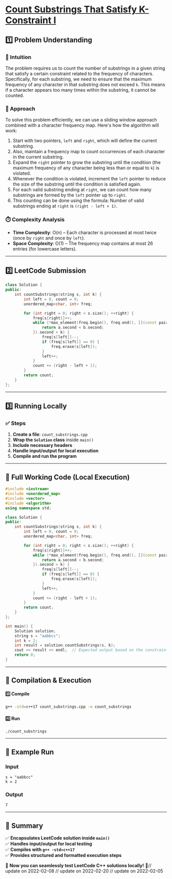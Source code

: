 # **[Count Substrings That Satisfy K-Constraint I](https://leetcode.com/problems/count-substrings-that-satisfy-k-constraint-i/description/)**  

## **1️⃣ Problem Understanding**  
### **📌 Intuition**  
The problem requires us to count the number of substrings in a given string that satisfy a certain constraint related to the frequency of characters. Specifically, for each substring, we need to ensure that the maximum frequency of any character in that substring does not exceed `k`. This means if a character appears too many times within the substring, it cannot be counted.

### **🚀 Approach**  
To solve this problem efficiently, we can use a sliding window approach combined with a character frequency map. Here's how the algorithm will work:
1. Start with two pointers, `left` and `right`, which will define the current substring.
2. Also, maintain a frequency map to count occurrences of each character in the current substring.
3. Expand the `right` pointer to grow the substring until the condition (the maximum frequency of any character being less than or equal to `k`) is violated.
4. Whenever the condition is violated, increment the `left` pointer to reduce the size of the substring until the condition is satisfied again.
5. For each valid substring ending at `right`, we can count how many substrings are formed by the `left` pointer up to `right`.
6. This counting can be done using the formula: Number of valid substrings ending at `right` is `(right - left + 1)`.

### **⏱️ Complexity Analysis**  
- **Time Complexity**: O(n) – Each character is processed at most twice (once by `right` and once by `left`).
- **Space Complexity**: O(1) – The frequency map contains at most 26 entries (for lowercase letters).

---  

## **2️⃣ LeetCode Submission**  
```cpp
class Solution {
public:
    int countSubstrings(string s, int k) {
        int left = 0, count = 0;
        unordered_map<char, int> freq;

        for (int right = 0; right < s.size(); ++right) {
            freq[s[right]]++;
            while (*max_element(freq.begin(), freq.end(), [](const pair<char, int>& a, const pair<char, int>& b) {
                return a.second < b.second;
            }).second > k) {
                freq[s[left]]--;
                if (freq[s[left]] == 0) {
                    freq.erase(s[left]);
                }
                left++;
            }
            count += (right - left + 1);
        }
        return count;
    }
};  
```  

---  

## **3️⃣ Running Locally**  
### **✅ Steps**  
1. **Create a file**: `count_substrings.cpp`  
2. **Wrap the `Solution` class** inside `main()`  
3. **Include necessary headers**  
4. **Handle input/output for local execution**  
5. **Compile and run the program**  

---  

## **📝 Full Working Code (Local Execution)**  
```cpp
#include <iostream>
#include <unordered_map>
#include <vector>
#include <algorithm>
using namespace std;

class Solution {
public:
    int countSubstrings(string s, int k) {
        int left = 0, count = 0;
        unordered_map<char, int> freq;

        for (int right = 0; right < s.size(); ++right) {
            freq[s[right]]++;
            while (*max_element(freq.begin(), freq.end(), [](const pair<char, int>& a, const pair<char, int>& b) {
                return a.second < b.second;
            }).second > k) {
                freq[s[left]]--;
                if (freq[s[left]] == 0) {
                    freq.erase(s[left]);
                }
                left++;
            }
            count += (right - left + 1);
        }
        return count;
    }
};

int main() {
    Solution solution;
    string s = "aabbcc";
    int k = 2;
    int result = solution.countSubstrings(s, k);
    cout << result << endl;  // Expected output based on the constraints and input.
    return 0;
}  
```  

---  

## **🔧 Compilation & Execution**  
#### **1️⃣ Compile**  
```bash
g++ -std=c++17 count_substrings.cpp -o count_substrings
```  

#### **2️⃣ Run**  
```bash
./count_substrings
```  

---  

## **🎯 Example Run**  
### **Input**  
```
s = "aabbcc"
k = 2
```  
### **Output**  
```
7
```  

---  

## **📌 Summary**  
✅ **Encapsulates LeetCode solution inside `main()`**  
✅ **Handles input/output for local testing**  
✅ **Compiles with `g++ -std=c++17`**  
✅ **Provides structured and formatted execution steps**  

🚀 **Now you can seamlessly test LeetCode C++ solutions locally!** 🚀// update on 2022-02-08
// update on 2022-02-20
// update on 2022-02-05
